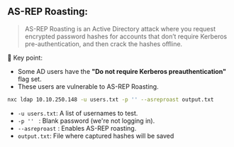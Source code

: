 ## AS-REP Roasting:

> AS-REP Roasting is an Active Directory attack where you request encrypted password hashes for accounts that don’t require Kerberos pre-authentication, and then crack the hashes offline.

🧠 Key point:

- Some AD users have the **"Do not require Kerberos preauthentication"** flag set.
- These users are vulnerable to AS-REP Roasting.
```bash
nxc ldap 10.10.250.148 -u users.txt -p '' --asreproast output.txt 
```

- `-u users.txt`: A list of usernames to test.
- `-p '' ` : Blank password (we're not logging in).
- `--asreproast` : Enables AS-REP roasting.
- `output.txt`: File where captured hashes will be saved
